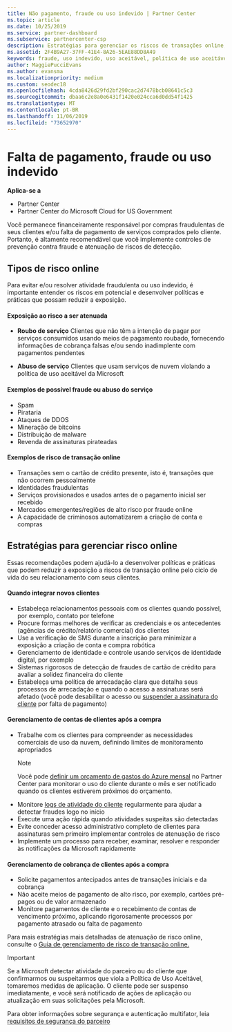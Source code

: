```yaml
---
title: Não pagamento, fraude ou uso indevido | Partner Center
ms.topic: article
ms.date: 10/25/2019
ms.service: partner-dashboard
ms.subservice: partnercenter-csp
description: Estratégias para gerenciar os riscos de transações online, incluindo falta de pagamento de bens e serviços e atividade fraudulenta ou uso indevido do cliente.
ms.assetid: 2F4B9A27-37FF-41E4-8A26-5EAE88DD8A49
keywords: fraude, uso indevido, uso aceitável, política de uso aceitável, falta de pagamento, cliente não paga a conta, risco online, roubo de serviço, abuso do serviço, suspender uma assinatura,
author: MaggiePucciEvans
ms.author: evansma
ms.localizationpriority: medium
ms.custom: seodec18
ms.openlocfilehash: 4cda8426d29fd2bf290cac2d7478bcb08641c5c3
ms.sourcegitcommit: dbaa6c2e8a0e6431f1420e024cca6d0dd54f1425
ms.translationtype: MT
ms.contentlocale: pt-BR
ms.lasthandoff: 11/06/2019
ms.locfileid: "73652970"
---
```

# <a name="non-payment-fraud-or-misuse"></a>Falta de pagamento, fraude ou uso indevido

**Aplica-se a**

-  Partner Center
-  Partner Center do Microsoft Cloud for US Government



Você permanece financeiramente responsável por compras fraudulentas de seus clientes e/ou falta de pagamento de serviços comprados pelo cliente. Portanto, é altamente recomendável que você implemente controles de prevenção contra fraude e atenuação de riscos de detecção.

## <a name="types-of-online-risk"></a>Tipos de risco online

Para evitar e/ou resolver atividade fraudulenta ou uso indevido, é importante entender os riscos em potencial e desenvolver políticas e práticas que possam reduzir a exposição.

#### <a name="risk-exposure-to-be-mitigated"></a>Exposição ao risco a ser atenuada

- **Roubo de serviço** Clientes que não têm a intenção de pagar por serviços consumidos usando meios de pagamento roubado, fornecendo informações de cobrança falsas e/ou sendo inadimplente com pagamentos pendentes

- **Abuso de serviço** Clientes que usam serviços de nuvem violando a política de uso aceitável da Microsoft

#### <a name="examples-of-possible-fraud-or-service-abuse"></a>Exemplos de possível fraude ou abuso do serviço
- Spam
- Pirataria
- Ataques de DDOS
- Mineração de bitcoins
- Distribuição de malware
- Revenda de assinaturas pirateadas 

#### <a name="examples-of-online-transaction-risk"></a>Exemplos de risco de transação online
- Transações sem o cartão de crédito presente, isto é, transações que não ocorrem pessoalmente
- Identidades fraudulentas
- Serviços provisionados e usados antes de o pagamento inicial ser recebido
- Mercados emergentes/regiões de alto risco por fraude online
- A capacidade de criminosos automatizarem a criação de conta e compras

## <a name="strategies-for-managing-online-risk"></a>Estratégias para gerenciar risco online

Essas recomendações podem ajudá-lo a desenvolver políticas e práticas que podem reduzir a exposição a riscos de transação online pelo ciclo de vida do seu relacionamento com seus clientes.  

#### <a name="when-onboarding-new-customers"></a>Quando integrar novos clientes
- Estabeleça relacionamentos pessoais com os clientes quando possível, por exemplo, contato por telefone
- Procure formas melhores de verificar as credenciais e os antecedentes (agências de crédito/relatório comercial) dos clientes 
- Use a verificação de SMS durante a inscrição para minimizar a exposição a criação de conta e compra robótica
- Gerenciamento de identidade e controle usando serviços de identidade digital, por exemplo
- Sistemas rigorosos de detecção de fraudes de cartão de crédito para avaliar a solidez financeira do cliente
- Estabeleça uma política de arrecadação clara que detalha seus processos de arrecadação e quando o acesso a assinaturas será afetado (você pode desabilitar o acesso ou [suspender a assinatura do cliente](suspend-a-subscription.md) por falta de pagamento)

#### <a name="post-purchase-customer-account-management"></a>Gerenciamento de contas de clientes após a compra
- Trabalhe com os clientes para compreender as necessidades comerciais de uso da nuvem, definindo limites de monitoramento apropriados
    > [!NOTE]  
    >  Você pode [definir um orçamento de gastos do Azure mensal](set-an-azure-spending-budget-for-your-customers.md) no Partner Center para monitorar o uso do cliente durante o mês e ser notificado quando os clientes estiverem próximos do orçamento.
- Monitore [logs de atividade do cliente](activity-logs.md) regularmente para ajudar a detectar fraudes logo no início
- Execute uma ação rápida quando atividades suspeitas são detectadas
- Evite conceder acesso administrativo completo de clientes para assinaturas sem primeiro implementar controles de atenuação de risco
- Implemente um processo para receber, examinar, resolver e responder às notificações da Microsoft rapidamente

#### <a name="post-purchase-customer-billing-management"></a>Gerenciamento de cobrança de clientes após a compra
- Solicite pagamentos antecipados antes de transações iniciais e da cobrança 
- Não aceite meios de pagamento de alto risco, por exemplo, cartões pré-pagos ou de valor armazenado
- Monitore pagamentos de cliente e o recebimento de contas de vencimento próximo, aplicando rigorosamente processos por pagamento atrasado ou falta de pagamento

Para mais estratégias mais detalhadas de atenuação de risco online, consulte o [Guia de gerenciamento de risco de transação online.](https://assets.windowsphone.com/7d885238-e13b-4f10-a682-3d5adacd2859/CSP-PartnerRiskGuide-APSFinal_InvariantCulture_Default.zip)

> [!IMPORTANT]  
> Se a Microsoft detectar atividade do parceiro ou do cliente que confirmarmos ou suspeitarmos que viola a Política de Uso Aceitável, tomaremos medidas de aplicação. O cliente pode ser suspenso imediatamente, e você será notificado de ações de aplicação ou atualização em suas solicitações pela Microsoft.

 Para obter informações sobre segurança e autenticação multifator, leia [requisitos de segurança do parceiro](partner-security-requirements.md)

 



